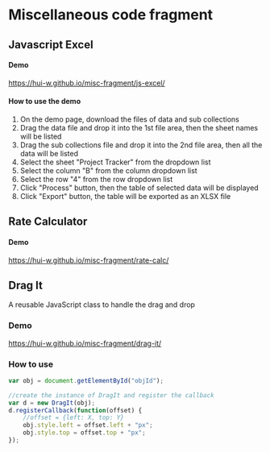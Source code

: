 # Miscellaneous code fragment

## Javascript Excel

#### Demo
https://hui-w.github.io/misc-fragment/js-excel/

#### How to use the demo
1. On the demo page, download the files of data and sub collections
2. Drag the data file and drop it into the 1st file area, then the sheet names will be listed
3. Drag the sub collections file and drop it into the 2nd file area, then all the data will be listed
4. Select the sheet "Project Tracker" from the dropdown list
5. Select the column "B" from the column dropdown list
6. Select the row "4" from the row dropdown list
7. Click "Process" button, then the table of selected data will be displayed
8. Click "Export" button, the table will be exported as an XLSX file

## Rate Calculator

#### Demo
https://hui-w.github.io/misc-fragment/rate-calc/

## Drag It
A reusable JavaScript class to handle the drag and drop

### Demo
https://hui-w.github.io/misc-fragment/drag-it/

### How to use
```js
var obj = document.getElementById("objId");

//create the instance of DragIt and register the callback
var d = new DragIt(obj);
d.registerCallback(function(offset) {
    //offset = {left: X, top: Y}
    obj.style.left = offset.left + "px";
    obj.style.top = offset.top + "px";
});
```